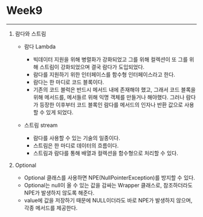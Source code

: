 # Week9

---

1. 람다와 스트림
    - 람다 Lambda
        - 빅데이터 지원을 위해 병렬화가 강화되었고 그를 위해 컬렉션이 또 그를 위해 스트림이 강화되었으며 결국 람다가 도입되었다.
        - 람다를 지원하기 위한 인터페이스를 함수형 인터페이스라고 한다.
        - 람다는 한 마디로 코드 블록이다.
        - 기존의 코드 블럭은 반드시 메서드 내에 존재해야 했고, 그래서 코드 블록을 위해 메서드를, 메서들르 위해 익명 객체를 만들거나 해야했다. 그러나 람다가 등장한 이후부터 코드 블록인 람다를 메서드의 인자나 반환 값으로 사용할 수 있게 되었다.
        
    - 스트림 stream
        - 람다를 사용할 수 있는 기술의 일종이다.
        - 스트림은 한 마디로 데이터의 흐름이다.
        - 스트림과 람다를 통해 배열과 컬렉션을 함수형으로 처리할 수 있다.
        
2. Optional
    - Optional <T> 클래스를 사용하면 NPE(NullPointerException)를 방지할 수 있다.
    - Optional<T>는 null이 올 수 있는 값을 감싸는 Wrapper 클래스로, 참조하더라도 NPE가 발생하지 않도록 해준다.
    - value에 값을 저장하기 때문에 NULL이더라도 바로 NPE가 발생하지 않으며, 각종 메서드를 제공한다.
